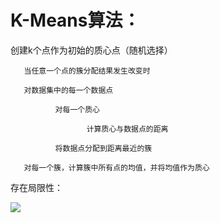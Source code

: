 # K-Means算法：

创建k个点作为初始的质心点（随机选择）

       当任意一个点的簇分配结果发生改变时

       对数据集中的每一个数据点

              对每一个质心

                     计算质心与数据点的距离

              将数据点分配到距离最近的簇

       对每一个簇，计算簇中所有点的均值，并将均值作为质心


存在局限性：

![](http://img.blog.csdn.net/20131226191615171?watermark/2/text/aHR0cDovL2Jsb2cuY3Nkbi5uZXQvem91eHkwOQ==/font/5a6L5L2T/fontsize/400/fill/I0JBQkFCMA==/dissolve/70/gravity/SouthEast)
